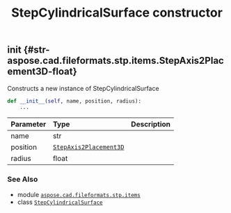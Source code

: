 ﻿---
title: StepCylindricalSurface constructor
second_title: Aspose.CAD for Python via .NET API References
description: 
type: docs
weight: 10
url: /aspose.cad.fileformats.stp.items/stepcylindricalsurface/__init__/
is_root: false
---

## __init__ {#str-aspose.cad.fileformats.stp.items.StepAxis2Placement3D-float}

Constructs a new instance of StepCylindricalSurface



```python
def __init__(self, name, position, radius):
    ...
```


| Parameter | Type | Description |
| :- | :- | :- |
| name | str |  |
| position | [`StepAxis2Placement3D`](/cad/python-net/aspose.cad.fileformats.stp.items/stepaxis2placement3d) |  |
| radius | float |  |



### See Also
* module [`aspose.cad.fileformats.stp.items`](../../)
* class [`StepCylindricalSurface`](/cad/python-net/aspose.cad.fileformats.stp.items/stepcylindricalsurface)
